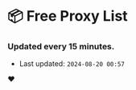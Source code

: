 # :package: Free Proxy List
### Updated every 15 minutes.

- Last updated: `2024-08-20 00:57`

:heart:
